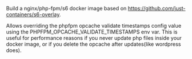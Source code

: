 Build a nginx/php-fpm/s6 docker image based on https://github.com/just-containers/s6-overlay.

Allows overriding the phpfpm opcache validate timestamps config value using the
PHPFPM_OPCACHE_VALIDATE_TIMESTAMPS env var. This is useful for performance
reasons if you never update php files inside your docker image, or if you delete
the opcache after updates(like wordpress does).
